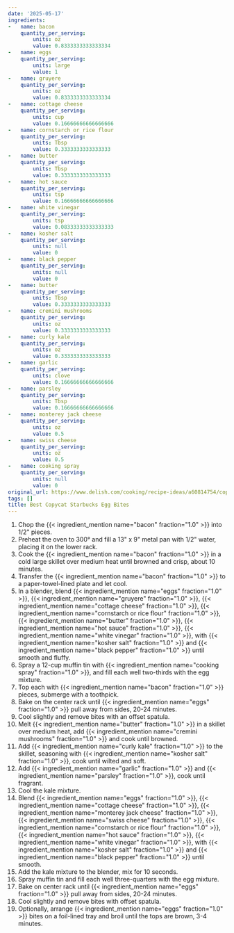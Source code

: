 ```yaml
---
date: '2025-05-17'
ingredients:
-   name: bacon
    quantity_per_serving:
        units: oz
        value: 0.8333333333333334
-   name: eggs
    quantity_per_serving:
        units: large
        value: 1
-   name: gruyere
    quantity_per_serving:
        units: oz
        value: 0.8333333333333334
-   name: cottage cheese
    quantity_per_serving:
        units: cup
        value: 0.16666666666666666
-   name: cornstarch or rice flour
    quantity_per_serving:
        units: Tbsp
        value: 0.3333333333333333
-   name: butter
    quantity_per_serving:
        units: Tbsp
        value: 0.3333333333333333
-   name: hot sauce
    quantity_per_serving:
        units: tsp
        value: 0.16666666666666666
-   name: white vinegar
    quantity_per_serving:
        units: tsp
        value: 0.08333333333333333
-   name: kosher salt
    quantity_per_serving:
        units: null
        value: 0
-   name: black pepper
    quantity_per_serving:
        units: null
        value: 0
-   name: butter
    quantity_per_serving:
        units: Tbsp
        value: 0.3333333333333333
-   name: cremini mushrooms
    quantity_per_serving:
        units: oz
        value: 0.3333333333333333
-   name: curly kale
    quantity_per_serving:
        units: oz
        value: 0.3333333333333333
-   name: garlic
    quantity_per_serving:
        units: clove
        value: 0.16666666666666666
-   name: parsley
    quantity_per_serving:
        units: Tbsp
        value: 0.16666666666666666
-   name: monterey jack cheese
    quantity_per_serving:
        units: oz
        value: 0.5
-   name: swiss cheese
    quantity_per_serving:
        units: oz
        value: 0.5
-   name: cooking spray
    quantity_per_serving:
        units: null
        value: 0
original_url: https://www.delish.com/cooking/recipe-ideas/a60814754/copycat-starbucks-egg-bites-recipe/
tags: []
title: Best Copycat Starbucks Egg Bites
---
```


1. Chop the {{< ingredient_mention name="bacon" fraction="1.0" >}} into 1/2" pieces.
2. Preheat the oven to 300° and fill a 13" x 9" metal pan with 1/2" water, placing it on the lower rack.
3. Cook the {{< ingredient_mention name="bacon" fraction="1.0" >}} in a cold large skillet over medium heat until browned and crisp, about 10 minutes.
4. Transfer the {{< ingredient_mention name="bacon" fraction="1.0" >}} to a paper-towel-lined plate and let cool.
5. In a blender, blend {{< ingredient_mention name="eggs" fraction="1.0" >}}, {{< ingredient_mention name="gruyere" fraction="1.0" >}}, {{< ingredient_mention name="cottage cheese" fraction="1.0" >}}, {{< ingredient_mention name="cornstarch or rice flour" fraction="1.0" >}}, {{< ingredient_mention name="butter" fraction="1.0" >}}, {{< ingredient_mention name="hot sauce" fraction="1.0" >}}, {{< ingredient_mention name="white vinegar" fraction="1.0" >}}, with {{< ingredient_mention name="kosher salt" fraction="1.0" >}} and {{< ingredient_mention name="black pepper" fraction="1.0" >}} until smooth and fluffy.
6. Spray a 12-cup muffin tin with {{< ingredient_mention name="cooking spray" fraction="1.0" >}}, and fill each well two-thirds with the egg mixture.
7. Top each with {{< ingredient_mention name="bacon" fraction="1.0" >}} pieces, submerge with a toothpick.
8. Bake on the center rack until {{< ingredient_mention name="eggs" fraction="1.0" >}} pull away from sides, 20-24 minutes.
9. Cool slightly and remove bites with an offset spatula.
10. Melt {{< ingredient_mention name="butter" fraction="1.0" >}} in a skillet over medium heat, add {{< ingredient_mention name="cremini mushrooms" fraction="1.0" >}} and cook until browned.
11. Add {{< ingredient_mention name="curly kale" fraction="1.0" >}} to the skillet, seasoning with {{< ingredient_mention name="kosher salt" fraction="1.0" >}}, cook until wilted and soft.
12. Add {{< ingredient_mention name="garlic" fraction="1.0" >}} and {{< ingredient_mention name="parsley" fraction="1.0" >}}, cook until fragrant.
13. Cool the kale mixture.
14. Blend {{< ingredient_mention name="eggs" fraction="1.0" >}}, {{< ingredient_mention name="cottage cheese" fraction="1.0" >}}, {{< ingredient_mention name="monterey jack cheese" fraction="1.0" >}}, {{< ingredient_mention name="swiss cheese" fraction="1.0" >}}, {{< ingredient_mention name="cornstarch or rice flour" fraction="1.0" >}}, {{< ingredient_mention name="hot sauce" fraction="1.0" >}}, {{< ingredient_mention name="white vinegar" fraction="1.0" >}}, with {{< ingredient_mention name="kosher salt" fraction="1.0" >}} and {{< ingredient_mention name="black pepper" fraction="1.0" >}} until smooth.
15. Add the kale mixture to the blender, mix for 10 seconds.
16. Spray muffin tin and fill each well three-quarters with the egg mixture.
17. Bake on center rack until {{< ingredient_mention name="eggs" fraction="1.0" >}} pull away from sides, 20-24 minutes.
18. Cool slightly and remove bites with offset spatula.
19. Optionally, arrange {{< ingredient_mention name="eggs" fraction="1.0" >}} bites on a foil-lined tray and broil until the tops are brown, 3-4 minutes.